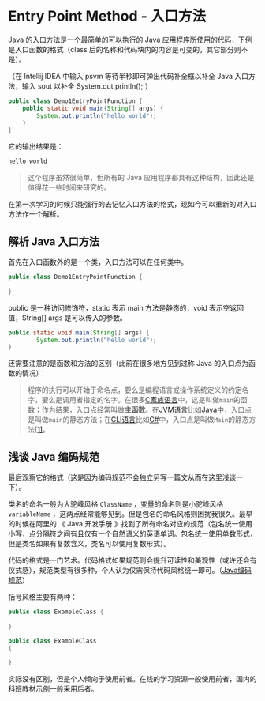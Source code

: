 # Entry Point Method - 入口方法

Java 的入口方法是一个最简单的可以执行的 Java 应用程序所使用的代码，下例是入口函数的格式（class 后的名称和代码块内的内容是可变的，其它部分则不是）。

（在 Intellij IDEA 中输入 psvm 等待半秒即可弹出代码补全框以补全 Java 入口方法，输入 sout 以补全 System.out.println(); ）

```java
public class Demo1EntryPointFunction {
    public static void main(String[] args) {
        System.out.println("hello world");
    }
}
```

它的输出结果是：

```java
hello world
```

> 这个程序虽然很简单，但所有的 Java 应用程序都具有这种结构，因此还是值得花一些时间来研究的。

在第一次学习的时候只能强行的去记忆入口方法的格式，现如今可以重新的对入口方法作一个解析。

## 解析 Java 入口方法

首先在入口函数外的是一个类，入口方法可以在任何类中。

```java
public class Demo1EntryPointFunction {
    
}
```

public 是一种访问修饰符，static 表示 main 方法是静态的，void 表示空返回值，String[] args 是可以传入的参数。

```java
public static void main(String[] args) {
        System.out.println("hello world");
}
```

还需要注意的是函数和方法的区别（此前在很多地方见到过称 Java 的入口点为函数的情况）：

> 程序的执行可以开始于命名点，要么是编程语言或操作系统定义的约定名字，要么是调用者指定的名字。在很多[C家族语言](https://zh.m.wikipedia.org/w/index.php?title=C家族编程语言列表&action=edit&redlink=1)中，这是叫做`main`的函数；作为结果，入口点经常叫做**主函数**。在[JVM语言](https://zh.m.wikipedia.org/w/index.php?title=JVM语言列表&action=edit&redlink=1)比如[Java](https://zh.m.wikipedia.org/wiki/Java)中，入口点是叫做`main`的静态方法；在[CLI语言](https://zh.m.wikipedia.org/w/index.php?title=CLI语言列表&action=edit&redlink=1)比如[C#](https://zh.m.wikipedia.org/wiki/C)中，入口点是叫做`Main`的静态方法[[1\]](https://zh.m.wikipedia.org/zh/入口点#cite_note-1)。

## 浅谈 Java 编码规范

最后观察它的格式（这是因为编码规范不会独立另写一篇文从而在这里浅谈一下）。

类名的命名一般为大驼峰风格 `ClassName` ，变量的命名则是小驼峰风格 `variableName` ，这两点经常能够见到。但是包名的命名风格则困扰我很久。最早的时候在阿里的 《 Java 开发手册 》找到了所有命名对应的规范（包名统一使用小写，点分隔符之间有且仅有一个自然语义的英语单词。包名统一使用单数形式，但是类名如果有复数含义，类名可以使用复数形式）。

代码的格式是一门艺术。代码格式如果规范则会提升可读性和美观性（或许还会有仪式感），规范类型有很多种，个人认为仅需保持代码风格统一即可。（[Java编码规范](https://github.com/wanfangdata/guide/blob/master/java%E5%BC%80%E5%8F%91%E8%A7%84%E8%8C%83/%E7%BC%96%E7%A0%81%E8%A7%84%E8%8C%83.md)）

括号风格主要有两种：

```java
public class ExampleClass {
    
}
```

```java
public class ExampleClass 
{
    
}
```

实际没有区别，但是个人倾向于使用前者。在线的学习资源一般使用前者，国内的科班教材示例一般采用后者。